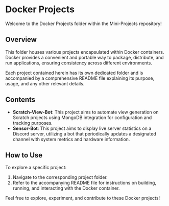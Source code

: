 # Docker Projects

Welcome to the Docker Projects folder within the Mini-Projects repository!

## Overview

This folder houses various projects encapsulated within Docker containers. Docker provides a convenient and portable way to package, distribute, and run applications, ensuring consistency across different environments.

Each project contained herein has its own dedicated folder and is accompanied by a comprehensive README file explaining its purpose, usage, and any other relevant details.

## Contents

- **Scratch-View-Bot**: This project aims to automate view generation on Scratch projects using MongoDB integration for configuration and tracking purposes.
- **Sensor-Bot**: This project aims to display live server statistics on a Discord server, utilizing a bot that periodically updates a designated channel with system metrics and hardware information.

## How to Use

To explore a specific project:

1. Navigate to the corresponding project folder.
2. Refer to the accompanying README file for instructions on building, running, and interacting with the Docker container.

Feel free to explore, experiment, and contribute to these Docker projects!